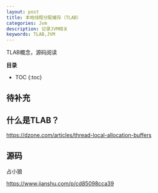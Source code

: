 ```yaml
---
layout: post
title: 本地线程分配缓存（TLAB）
categories: Jvm
description: 记录JVM相关
keywords: TLAB,JVM
---
```


TLAB概念，源码阅读

**目录**

* TOC
{:toc}

## 待补充

## 什么是TLAB？

https://dzone.com/articles/thread-local-allocation-buffers

## 源码

占小狼 

https://www.jianshu.com/p/cd85098cca39